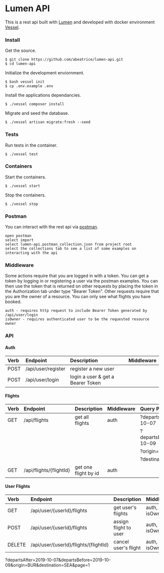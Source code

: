 # Lumen API

This is a rest api built with [Lumen](https://lumen.laravel.com/) and developed with docker environment [Vessel](https://vessel.shippingdocker.com/).

### Install

Get the source.

```
$ git clone https://github.com/abeatrice/lumen-api.git
$ cd lumen-api
```

Initialize the development enviornment.

```
$ bash vessel init 
$ cp .env.example .env
```

Install the applications dependancies.

```
$ ./vessel composer install
```

Migrate and seed the database.

```
$ ./vessel artisan migrate:fresh --seed
```

### Tests

Run tests in the container.

```
$ ./vessel test
```

### Containers

Start the containers.

```
$ ./vessel start
```

Stop the containers.

```
$ ./vessel stop
```

### Postman

You can interact with the rest api via [postman](https://www.getpostman.com/downloads/).

```
open postman
select import
select lumen-api.postman_collection.json from project root
select the collections tab to see a list of some examples on interacting with the api
```

### Middleware

Some actions require that you are logged in with a token. You can get a token by logging in or registering a user via the postman examples. You can then use the token that is returned on other requests by placing the token in the Authorization tab under type "Bearer Token". Other requests require that you are the owner of a resource. You can only see what flights you have booked.

```
auth - requires http request to include Bearer Token generated by /api/user/login
isOwner - requires authenticated user to be the requested resource owner
```

### API

#### Auth

| Verb      | Endpoint                              | Description                       | Middleware    |
|:--------- |:------------------------------------- |:--------------------------------- |:------------- |
| POST      | /api/user/register                    | register a new user               |               |
| POST      | /api/user/login                       | login a user & get a Bearer Token |               |

#### Flights

| Verb      | Endpoint                              | Description                       | Middleware    | Query Parameters          |
|:--------- |:------------------------------------- |:--------------------------------- |:------------- |:--------------------------|
| GET       | /api/flights                          | get all flights                   | auth          | ?departsAfter=2019-10-07  |
|           |                                       |                                   |               | ?departsBefore=2019-10-09 |
|           |                                       |                                   |               | ?origin=BUR               |
|           |                                       |                                   |               | ?destination=SEA          |
| GET       | /api/flights/{flightId}               | get one flight by id              | auth          |                           |

#### User Flights

| Verb      | Endpoint                              | Description                       | Middleware    |
|:--------- |:------------------------------------- |:--------------------------------- |:------------- |
| GET       | /api/user/{userId}/flights            | get user's flights                | auth, isOwner |
| POST      | /api/user/{userId}/flights            | assign flight to user             | auth, isOwner |
| DELETE    | /api/user/{userId}/flights/{flightId} | cancel user's flight              | auth, isOwner |

?departsAfter=2019-10-07&departsBefore=2019-10-09&origin=BUR&destination=SEA&page=1